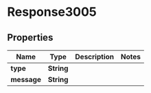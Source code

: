 
# Response3005

## Properties
Name | Type | Description | Notes
------------ | ------------- | ------------- | -------------
**type** | **String** |  | 
**message** | **String** |  | 



